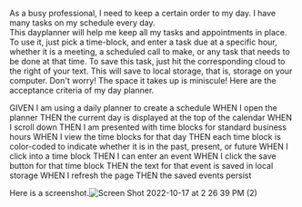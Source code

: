 As a busy professional, I need to keep a certain order to my day. I have many tasks on my schedule every day.  
This dayplanner will help me keep all my tasks and appointments in place. 
To use it, just pick a time-block, and enter a task due at a specific hour, whether it is a meeting, a scheduled
call to make, or any task that needs to be done at that time.
To save this task, just hit the corresponding cloud to the right of your text.  This will save to local storage,
that is, storage on your computer.  Don't worry!  The space it takes up is miniscule!
Here are the acceptance criteria of my day planner.

GIVEN I am using a daily planner to create a schedule
WHEN I open the planner
THEN the current day is displayed at the top of the calendar
WHEN I scroll down
THEN I am presented with time blocks for standard business hours
WHEN I view the time blocks for that day
THEN each time block is color-coded to indicate whether it is in the past, present, or future
WHEN I click into a time block
THEN I can enter an event
WHEN I click the save button for that time block
THEN the text for that event is saved in local storage
WHEN I refresh the page
THEN the saved events persist

Here is a screenshot.![Screen Shot 2022-10-17 at 2 26 39 PM (2)](https://user-images.githubusercontent.com/112580660/196254316-da88178d-dc4c-4975-bb96-60a99e3b532f.png)
